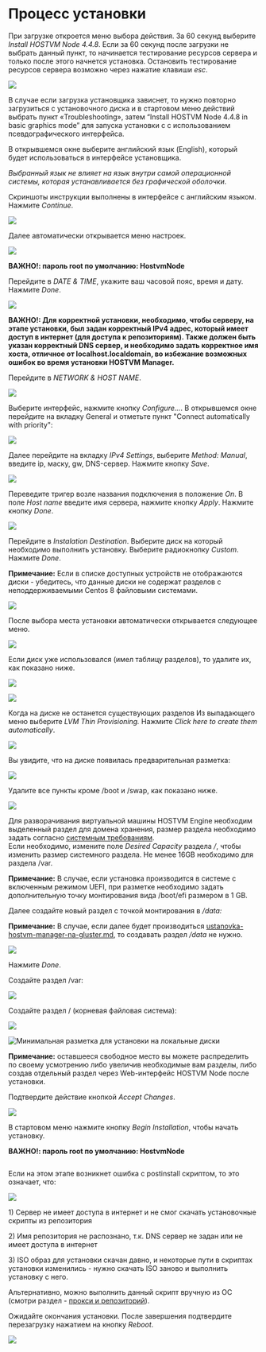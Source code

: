 # Процесс установки

При загрузке откроется меню выбора действия. За 60 секунд выберите _Install HOSTVM Node 4.4.8_. Если за 60 секунд после загрузки не выбрать данный пункт, то начинается тестирование ресурсов сервера и только после этого начнется установка. Остановить тестирование ресурсов сервера возможно через нажатие клавиши _esc_.

![](<../../../../.gitbook/assets/boot menu.png>)

В случае если загрузка установщика зависнет, то нужно повторно загрузиться с установочного диска и в стартовом меню действий выбрать пункт «Troubleshooting», затем “Install HOSTVM Node 4.4.8 in basic graphics mode” для запуска установки с с использованием псевдографического интерфейса.

В открывшемся окне выберите английский язык (English), который будет использоваться в интерфейсе установщика.

_Выбранный язык не влияет на язык внутри самой операционной системы, которая устанавливается без графической оболочки._

Скриншоты инструкции выполнены в интерфейсе с английским языком. Нажмите _Continue_.

![](<../../../../.gitbook/assets/welcome (1).png>)

Далее автоматически открывается меню настроек.

![](<../../../../.gitbook/assets/image (43).png>)

**ВАЖНО!: пароль root по умолчанию: HostvmNode**

Перейдите в _DATE & TIME_, укажите ваш часовой пояс, время и дату. Нажмите _Done_.

![](../../../../.gitbook/assets/time.png)

**ВАЖНО!: Для корректной установки, необходимо, чтобы серверу, на этапе установки, был задан корректный IPv4 адрес, который имеет доступ в интернет (для доступа к репозиториям). Также должен быть указан корректный DNS сервер, и необходимо задать корректное имя хоста, отличное от localhost.localdomain, во избежание возможных ошибок во время установки HOSTVM Manager.**

&#x20;Перейдите в _NETWORK & HOST NAME_.

![](<../../../../.gitbook/assets/network menu.png>)

Выберите интерфейс, нажмите кнопку _Configure..._. В открывшемся окне перейдите на вкладку  General и отметьте пункт "Connect automatically with priority":

![](../../../../.gitbook/assets/network_general.png)

Далее перейдите на вкладку _IPv4 Settings_, выберите _Method: Manual_, введите ip, маску, gw, DNS-сервер. Нажмите кнопку _Save_.

![](../../../../.gitbook/assets/network_ipv4.png)

Переведите тригер возле названия подключения в положение _On_. В поле _Host name_ введите имя сервера, нажмите кнопку _Apply_. Нажмите кнопку _Done_.

![](../../../../.gitbook/assets/network_ready.png)

Перейдите в _Instalation Destination_. Выберите диск на который необходимо выполнить установку. Выберите радиокнопку _Custom_. Нажмите _Done_.

**Примечание:** Если в списке доступных устройств не отображаются диски - убедитесь, что данные диски не содержат разделов с неподдерживаемыми Centos 8 файловыми системами.

![](<../../../../.gitbook/assets/installation destination.png>)

После выбора места установки автоматически открывается следующее меню.

![](<../../../../.gitbook/assets/manual partitioning_0.png>)

Если диск уже использовался (имел таблицу разделов), то удалите их, как показано ниже.

![](<../../../../.gitbook/assets/manual partitioning_3.png>)

![](<../../../../.gitbook/assets/manual partitioning_4.png>)

Когда на диске не останется существующих разделов Из выпадающего меню выберите _LVM Thin Provisioning._ Нажмите _Click here to create them automatically_.

![](<../../../../.gitbook/assets/manual partitioning.png>)

Вы увидите, что на диске появилась предварительная разметка:

![](<../../../../.gitbook/assets/manual partitioning_1.png>)

Удалите все пункты кроме /boot и /swap, как показано ниже.

![](../../../../.gitbook/assets/1-—-копия.png)

Для разворачивания виртуальной машины HOSTVM Engine необходим выделенный раздел для домена хранения, размер раздела необходимо задать согласно [системным требованиям](../../requirements.md#sistemnye-trebovaniya-dlya-virtualnoi-mashiny-engine-upravlenie-sistemoi-virtualizacii). \
Если необходимо, измените поле _Desired Capacity_ раздела _/_, чтобы изменить размер системного раздела. Не менее 16GB необходимо для раздела /var.

**Примечание:** В случае, если установка производится в системе с включенным режимом UEFI, при разметке необходимо задать дополнительную точку монтирования вида /boot/efi размером в 1 GB.

Далее создайте новый раздел с точкой монтирования в _/data:_

**Примечание:** В случае, если далее будет производиться [ustanovka-hostvm-manager-na-gluster.md](../ustanovka-hostvm-manager-4.4.8-gui/ustanovka-hostvm-manager-na-gluster.md "mention"), то создавать раздел _/data_ не нужно.

![](<../../../../.gitbook/assets/3_1 (1).png>)

Нажмите _Done_.

Создайте раздел /var:

![](../../../../.gitbook/assets/4_1.png)

Создайте раздел / (корневая файловая система):

![](../../../../.gitbook/assets/5_1.png)

![Минимальная разметка для установки на локальные диски](../../../../.gitbook/assets/7_1.png)

**Примечание:** оставшееся свободное место вы можете распределить по своему усмотрению либо увеличив необходимые вам разделы, либо создав отдельный раздел через Web-интерфейс HOSTVM Node после установки.

Подтвердите действие кнопкой _Accept Changes_.

![](../../../../.gitbook/assets/6_1.png)

В стартовом меню нажмите кнопку _Begin Installation_, чтобы начать установку.

**ВАЖНО!: пароль root по умолчанию: HostvmNode**

<figure><img src="../../../../.gitbook/assets/image (1) (2) (1).png" alt=""><figcaption></figcaption></figure>

Если на этом этапе возникнет ошибка с postinstall скриптом, то это означает, что:

![](<../../../../.gitbook/assets/image (33) (1).png>)

1\) Сервер не имеет доступа в интернет и не смог скачать установочные скрипты из репозитория

2\) Имя репозитория не распознано, т.к. DNS сервер не задан или не имеет доступа в интернет

3\) ISO образ для установки скачан давно, и некоторые пути в скриптах установки изменились - нужно скачать ISO заново и выполнить установку с него.

Альтернативно, можно выполнить данный скрипт вручную из ОС (смотри раздел - [прокси и репозиторий](../pered-ustanovkoi-hostvm-manager/nastroika-proksi-esli-ispolzuetsya-i-repozitoriya.md)).

Ожидайте окончания установки. После завершения подтвердите перезагрузку нажатием на кнопку _Reboot_.

![](../../../../.gitbook/assets/complete.png)
